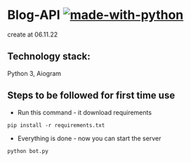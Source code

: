 # Blog-API [![made-with-python](https://img.shields.io/badge/Made%20with-Python-1f425f.svg)](https://www.python.org/)
create at 06.11.22
## Technology stack:
Python 3, Aiogram
## Steps to be followed for first time use
- Run this command - it download requirements
```
pip install -r requirements.txt
```
- Everything is done - now you can start the server
```
python bot.py
```